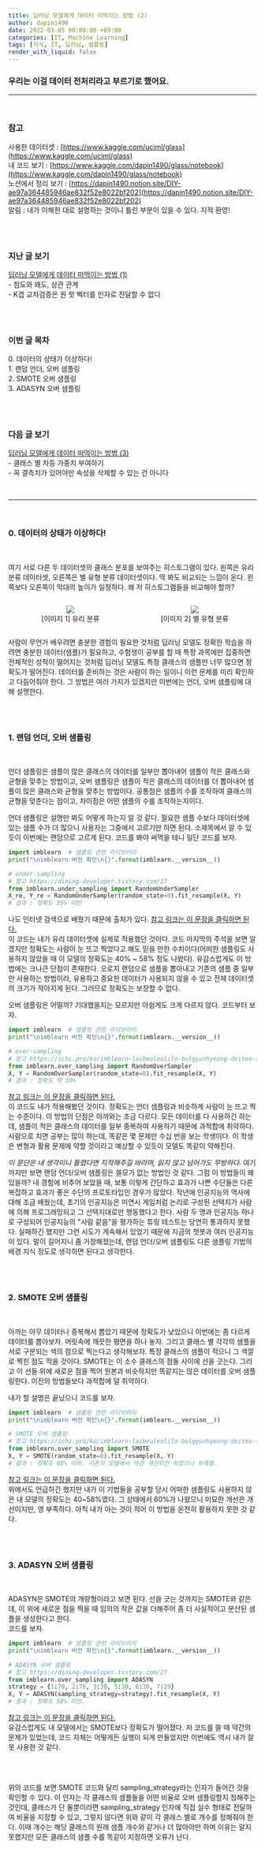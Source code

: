 ```yaml
---
title: 딥러닝 모델에게 데이터 떠먹이는 방법 (2)
author: dapin1490
date: 2022-03-05 00:00:00 +09:00
categories: [IT, Machine Learning]
tags: [지식, IT, 딥러닝, 샘플링]
render_with_liquid: false
---
```


### 우리는 이걸 데이터 전처리라고 부르기로 했어요.

-----
  
<br>
  
### 참고
사용한 데이터셋 : [https://www.kaggle.com/uciml/glass](https://www.kaggle.com/uciml/glass)   
내 코드 보기 : [https://www.kaggle.com/dapin1490/glass/notebook](https://www.kaggle.com/dapin1490/glass/notebook)   
노션에서 정리 보기 : [https://dapin1490.notion.site/DIY-ae97a364485946ae832f52e8022bf202](https://dapin1490.notion.site/DIY-ae97a364485946ae832f52e8022bf202)   
알림 : 내가 이해한 대로 설명하는 것이니 틀린 부분이 있을 수 있다. 지적 환영!   
  
<br><br>
  
### 지난 글 보기   
[딥러닝 모델에게 데이터 떠먹이는 방법 (1)](https://dapin1490.github.io/satinbower/posts/it-deeplearning-data-1/)   
\- 첨도와 왜도, 상관 관계   
\- K겹 교차검증은 원 핫 벡터를 인자로 전달할 수 없다   
  
<br><br>
  
### 이번 글 목차   
<p>0. 데이터의 상태가 이상하다!<br>
1. 랜덤 언더, 오버 샘플링<br>
2. SMOTE 오버 샘플링<br>
3. ADASYN 오버 샘플링</p>
  
<br><br>
  
### 다음 글 보기   
[딥러닝 모델에게 데이터 떠먹이는 방법 (3)](https://dapin1490.github.io/satinbower/posts/it-deeplearning-data-3/)   
\- 클래스 별 차등 가중치 부여하기   
\- 꼭 결측치가 있어야만 속성을 삭제할 수 있는 건 아니다   
  
<br>
  
-----
  
<br>
  
### 0. 데이터의 상태가 이상하다!
  
<br>
  
여기 서로 다른 두 데이터셋의 클래스 분포를 보여주는 히스토그램이 있다. 왼쪽은 유리 분류 데이터셋, 오른쪽은 별 유형 분류 데이터셋이다. 딱 봐도 비교되는 느낌이 온다. 왼쪽보다 오른쪽이 막대의 높이가 일정하다. 왜 저 히스토그램들을 비교해야 할까?   
   
<div style="text-align:center">
    <div style="width:50%; float:left">
        <figure>
        <img src="/assets/img/category-it/220305-1-hist-glass.png">
            <figcaption style="text-align:center">[이미지 1] 유리 분류</figcaption>
        </figure>
    </div>
    <div style="width:50%; float:left">
        <figure>
        <img src="/assets/img/category-it/220305-2-hist-star.png">
            <figcaption style="text-align:center">[이미지 2] 별 유형 분류</figcaption>
        </figure>
    </div>
</div>

<div style="clear:both"></div>
   
사람이 무언가 배우려면 충분한 경험이 필요한 것처럼 딥러닝 모델도 정확한 학습을 하려면 충분한 데이터(샘플)가 필요하고, 수험생이 공부를 할 때 특정 과목에만 집중하면 전체적인 성적이 떨어지는 것처럼 딥러닝 모델도 특정 클래스의 샘플만 너무 많으면 정확도가 떨어진다. 데이터를 준비하는 것은 사람이 하는 일이니 이런 문제를 미리 확인하고 다듬어줘야 한다. 그 방법은 여러 가지가 있겠지만 이번에는 언더, 오버 샘플링에 대해 설명한다.   
  
<br><br>
  
### 1. 랜덤 언더, 오버 샘플링
  
<br>
  
언더 샘플링은 샘플이 많은 클래스의 데이터를 일부만 뽑아내어 샘플이 적은 클래스와 균형을 맞추는 방법이고, 오버 샘플링은 샘플이 적은 클래스의 데이터를 더 뽑아내어 샘플이 많은 클래스와 균형을 맞추는 방법이다. 공통점은 샘플의 수를 조작하여 클래스의 균형을 맞춘다는 점이고, 차이점은 어떤 샘플의 수를 조작하는지이다.   
   
언더 샘플링은 설명만 봐도 어떻게 하는지 알 것 같다. 필요한 샘플 수보다 데이터셋에 있는 샘플 수가 더 많으니 사용자는 그중에서 고르기만 하면 된다. 소제목에서 알 수 있듯이 이번에는 랜덤으로 고르게 된다. 코드를 봐야 써먹을 테니 일단 코드를 보자.   
   
```py
import imblearn  # 샘플링 관련 라이브러리
print("\nimblearn 버전 확인\n{}".format(imblearn.__version__))

# under-sampling
# 참고 https://dining-developer.tistory.com/27
from imblearn.under_sampling import RandomUnderSampler
X_re, Y_re = RandomUnderSampler(random_state=0).fit_resample(X, Y)
# 결과 : 정확도 35% 미만
```   
   
나도 인터넷 검색으로 배웠기 때문에 출처가 있다. [참고 링크는 이 문장을 클릭하면 된다.](https://dining-developer.tistory.com/27)   
이 코드는 내가 유리 데이터셋에 실제로 적용했던 것이다. 코드 마지막의 주석을 보면 알겠지만 정확도는 사람이 눈 뜨고 찍었다고 해도 믿을 만한 수치이다(어떠한 샘플링도 사용하지 않았을 때 이 모델의 정확도는 40% ~ 58% 정도 나왔다). 유감스럽게도 이 방법에는 크나큰 단점이 존재한다. 오로지 랜덤으로 샘플을 뽑아내고 기존의 샘플 중 일부만 사용하는 방법이라, 유용하고 중요한 데이터가 사용되지 않을 수 있고 전체 데이터셋의 크기가 작아지게 된다. 그러므로 정확도는 보장할 수 없다.   
   
오버 샘플링은 어떨까? 기대했을지는 모르지만 아쉽게도 크게 다르지 않다. 코드부터 보자.   
   
```py
import imblearn  # 샘플링 관련 라이브러리
print("\nimblearn 버전 확인\n{}".format(imblearn.__version__))

# over-sampling
# 참고 https://ichi.pro/ko/imblearn-laibeuleolilo-bulgyunhyeong-deiteo-seteu-cheoli-245596308465908
from imblearn.over_sampling import RandomOverSampler
X, Y = RandomOverSampler(random_state=0).fit_resample(X, Y)
# 결과 : 정확도 약 30%
```   
   
[참고 링크는 이 문장을 클릭하면 된다.](https://ichi.pro/ko/imblearn-laibeuleolilo-bulgyunhyeong-deiteo-seteu-cheoli-245596308465908)   
이 코드도 내가 적용해봤던 것이다. 정확도는 언더 샘플링과 비슷하게 사람이 눈 뜨고 찍는 수준이다. 이 방법의 단점은 아까와는 조금 다르다. 모든 데이터를 다 사용하긴 하는데, 샘플이 적은 클래스의 데이터를 일부 중복하여 사용하기 때문에 과적합에 취약하다. 사람으로 치면 공부는 많이 하는데, 똑같은 몇 문제만 수십 번을 보는 학생이다. 이 학생은 변형과 활용 문제에 약할 것이라고 예상할 수 있듯이 모델도 똑같이 약해진다.   
   
*이 문단은 내 생각이니 틀렸다면 지적해주길 바라며, 읽지 않고 넘어가도 무방하다.* 여기까지만 보면 랜덤 언더/오버 샘플링은 쓸모가 없는 방법인 것 같다. 그럼 이 방법들이 왜 있을까? 내 경험에 비추어 보았을 때, 보통 이렇게 간단하고 효과가 나쁜 수단들은 다른 복잡하고 효과가 좋은 수단의 프로토타입인 경우가 많았다. 작년에 인공지능의 역사에 대해 조금 배웠는데, 초기의 인공지능은 미연시 게임처럼 논리로 구성된 선택지가 사람에 의해 프로그래밍되고 그 선택지대로만 행동했다고 한다. 사람 두 명과 인공지능 하나로 구성되어 인공지능의 "사람 같음"을 평가하는 튜링 테스트는 당연히 통과하지 못했다. 실패하긴 했지만 그런 시도가 계속해서 있었기 때문에 지금의 챗봇과 여러 인공지능이 있다. 말이 길어지니 좀 거창해졌는데, 랜덤 언더/오버 샘플링도 다른 샘플링 기법의 배경 지식 정도로 생각하면 된다고 생각한다.   
  
<br><br>
  
### 2. SMOTE 오버 샘플링
  
<br>
  
아까는 아무 데이터나 중복해서 뽑았기 때문에 정확도가 낮았으니 이번에는 좀 다르게 데이터를 뽑아보자. 머릿속에 깨끗한 평면을 하나 놓자. 그리고 클래스 별 각각의 샘플을 서로 구분되는 색의 점으로 찍는다고 생각해보자. 특정 클래스의 샘플이 적으니 그 색깔로 찍힌 점도 적을 것이다. SMOTE는 이 소수 클래스의 점들 사이에 선을 긋는다. 그리고 이 선들 위에 새로운 점을 찍어 원본과 비슷하지만 똑같지는 않은 데이터를 오버 샘플링한다. 이전의 방법들보다 과적합에 덜 취약하다.   
   
내가 할 설명은 끝났으니 코드를 보자.   
   
```py
import imblearn  # 샘플링 관련 라이브러리
print("\nimblearn 버전 확인\n{}".format(imblearn.__version__))

# SMOTE 오버 샘플링
# 참고 https://ichi.pro/ko/imblearn-laibeuleolilo-bulgyunhyeong-deiteo-seteu-cheoli-245596308465908
from imblearn.over_sampling import SMOTE
X, Y = SMOTE(random_state=0).fit_resample(X, Y)
# 결과 : 정확도 60% 이하. 기존의 모델에서 약간 개선되긴 하였으나 부족함.
```   
   
[참고 링크는 이 문장을 클릭하면 된다.](https://ichi.pro/ko/imblearn-laibeuleolilo-bulgyunhyeong-deiteo-seteu-cheoli-245596308465908)   
위에서도 언급하긴 했지만 내가 이 기법들을 공부할 당시 어떠한 샘플링도 사용하지 않은 내 모델의 정확도는 40~58%였다. 그 상태에서 60%가 나왔으니 미묘한 개선은 개선이지만, 영 부족하다. 아직 내가 아는 것이 적어 이 방법을 온전히 활용하지 못한 것 같다.   
  
<br><br>
  
### 3. ADASYN 오버 샘플링
  
<br>
  
ADASYN은 SMOTE의 개량형이라고 보면 된다. 선을 긋는 것까지는 SMOTE와 같은데, 이 위에 새로운 점을 찍을 때 임의의 작은 값을 더해주어 좀 더 사실적이고 분산된 샘플을 생성한다고 한다.   
코드를 보자.   
   
```py
import imblearn  # 샘플링 관련 라이브러리
print("\nimblearn 버전 확인\n{}".format(imblearn.__version__))

# ADASYN 오버 샘플링
# 참고 https://dining-developer.tistory.com/27
from imblearn.over_sampling import ADASYN
strategy = {1:70, 2:76, 3:30, 5:30, 6:30, 7:29}
X, Y = ADASYN(sampling_strategy=strategy).fit_resample(X, Y)
# 결과 : 정확도 50% 미만.
```   
   
[참고 링크는 이 문장을 클릭하면 된다.](https://dining-developer.tistory.com/27)   
유감스럽게도 내 모델에서는 SMOTE보다 정확도가 떨어졌다. 저 코드를 쓸 때 약간의 문제가 있었는데, 코드 자체는 어떻게든 실행이 되게 만들었지만 이번에도 역시 내가 잘못 사용한 것 같다.   
  
<br><br>
  
위의 코드를 보면 SMOTE 코드와 달리 sampling_strategy라는 인자가 들어간 것을 확인할 수 있다. 이 인자는 각 클래스의 샘플들을 어떤 비율로 오버 샘플링할지 정해주는 것인데, 클래스가 단 둘뿐이라면 sampling_strategy 인자에 직접 실수 형태로 전달하여 비율을 지정할 수 있고, 그렇지 않다면 위와 같이 각 클래스 별로 개수를 정해줘야 한다. 이때 개수는 해당 클래스의 원래 샘플 개수와 같거나 더 많아야만 하며 이유는 알지 못했지만 모든 클래스의 샘플 수를 똑같이 지정하면 오류가 난다.   
